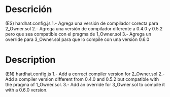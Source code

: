 # Descrición
(ES) hardhat.config.js
1.- Agrega una versión de compilador corecta para 2_Owner.sol
2.- Agrega una versión de compilador diferente a 0.4.0 y 0.5.2 pero que sea compatible con el pragma de 1_Owner.sol
3.- Agrega un override para 3_Owner.sol para que lo compile con una versión 0.6.0 
# Description
(EN) hardhat.config.js
1.- Add a correct compiler version for 2_Owner.sol
2.- Add a compiler version different from 0.4.0 and 0.5.2 but compatible with the pragma of 1_Owner.sol.
3.- Add an override for 3_Owner.sol to compile it with a 0.6.0 version.
